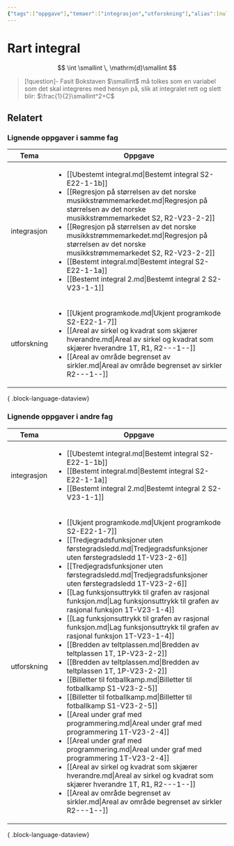 ```yaml
---
{"tags":["oppgave"],"temaer":["integrasjon","utforskning"],"alias":[null],"del":1,"oppgave":null,"fag":["s2","r2"],"eksamen":null,"dg-publish":true,"title":"Rart integral","date":"2023-06-06","modified":"2023-06-06","permalink":"/rart-integral/","dgPassFrontmatter":true}
---
```



# Rart integral
$$
\int 
\smallint  \, \mathrm{d}\smallint
$$

>[!question]- Fasit
> Bokstaven $\smallint$ må tolkes som en variabel som det skal integreres med hensyn på, slik at integralet rett og slett blir: $\frac{1}{2}\smallint^2+C$
>

## Relatert


### Lignende oppgaver i samme fag
| Tema        | Oppgave                                                                                                                                                                                                                                                                                                                                                                                                                                                                                                                    |
| ----------- | -------------------------------------------------------------------------------------------------------------------------------------------------------------------------------------------------------------------------------------------------------------------------------------------------------------------------------------------------------------------------------------------------------------------------------------------------------------------------------------------------------------------------- |
| integrasjon | <ul><li>[[Ubestemt integral.md\\|Bestemt integral S2-E22-1-1b]]</li><li>[[Regresjon på størrelsen av det norske musikkstrømmemarkedet.md\\|Regresjon på størrelsen av det norske musikkstrømmemarkedet S2, R2-V23-2-2]]</li><li>[[Regresjon på størrelsen av det norske musikkstrømmemarkedet.md\\|Regresjon på størrelsen av det norske musikkstrømmemarkedet S2, R2-V23-2-2]]</li><li>[[Bestemt integral.md\\|Bestemt integral S2-E22-1-1a]]</li><li>[[Bestemt integral 2.md\\|Bestemt integral 2 S2-V23-1-1]]</li></ul> |
| utforskning | <ul><li>[[Ukjent programkode.md\\|Ukjent programkode S2-E22-1-7]]</li><li>[[Areal av sirkel og kvadrat som skjærer hverandre.md\\|Areal av sirkel og kvadrat som skjærer hverandre 1T, R1, R2-\--1-\-]]</li><li>[[Areal av område begrenset av sirkler.md\\|Areal av område begrenset av sirkler R2-\--1-\-]]</li></ul>                                                                                                                                                                                                    |

{ .block-language-dataview}

### Lignende oppgaver i andre fag
| Tema        | Oppgave                                                                                                                                                                                                                                                                                                                                                                                                                                                                                                                                                                                                                                                                                                                                                                                                                                                                                                                                                                                                                                                                                                                                                                                                                                                                                                                                                                 |
| ----------- | ----------------------------------------------------------------------------------------------------------------------------------------------------------------------------------------------------------------------------------------------------------------------------------------------------------------------------------------------------------------------------------------------------------------------------------------------------------------------------------------------------------------------------------------------------------------------------------------------------------------------------------------------------------------------------------------------------------------------------------------------------------------------------------------------------------------------------------------------------------------------------------------------------------------------------------------------------------------------------------------------------------------------------------------------------------------------------------------------------------------------------------------------------------------------------------------------------------------------------------------------------------------------------------------------------------------------------------------------------------------------- |
| integrasjon | <ul><li>[[Ubestemt integral.md\\|Bestemt integral S2-E22-1-1b]]</li><li>[[Bestemt integral.md\\|Bestemt integral S2-E22-1-1a]]</li><li>[[Bestemt integral 2.md\\|Bestemt integral 2 S2-V23-1-1]]</li></ul>                                                                                                                                                                                                                                                                                                                                                                                                                                                                                                                                                                                                                                                                                                                                                                                                                                                                                                                                                                                                                                                                                                                                                              |
| utforskning | <ul><li>[[Ukjent programkode.md\\|Ukjent programkode S2-E22-1-7]]</li><li>[[Tredjegradsfunksjoner uten førstegradsledd.md\\|Tredjegradsfunksjoner uten førstegradsledd 1T-V23-2-6]]</li><li>[[Tredjegradsfunksjoner uten førstegradsledd.md\\|Tredjegradsfunksjoner uten førstegradsledd 1T-V23-2-6]]</li><li>[[Lag funksjonsuttrykk til grafen av rasjonal funksjon.md\\|Lag funksjonsuttrykk til grafen av rasjonal funksjon 1T-V23-1-4]]</li><li>[[Lag funksjonsuttrykk til grafen av rasjonal funksjon.md\\|Lag funksjonsuttrykk til grafen av rasjonal funksjon 1T-V23-1-4]]</li><li>[[Bredden av teltplassen.md\\|Bredden av teltplassen 1T, 1P-V23-2-2]]</li><li>[[Bredden av teltplassen.md\\|Bredden av teltplassen 1T, 1P-V23-2-2]]</li><li>[[Billetter til fotballkamp.md\\|Billetter til fotballkamp S1-V23-2-5]]</li><li>[[Billetter til fotballkamp.md\\|Billetter til fotballkamp S1-V23-2-5]]</li><li>[[Areal under graf med programmering.md\\|Areal under graf med programmering 1T-V23-2-4]]</li><li>[[Areal under graf med programmering.md\\|Areal under graf med programmering 1T-V23-2-4]]</li><li>[[Areal av sirkel og kvadrat som skjærer hverandre.md\\|Areal av sirkel og kvadrat som skjærer hverandre 1T, R1, R2-\--1-\-]]</li><li>[[Areal av område begrenset av sirkler.md\\|Areal av område begrenset av sirkler R2-\--1-\-]]</li></ul> |

{ .block-language-dataview}
